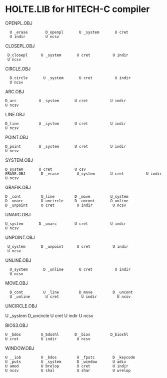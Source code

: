 # HOLTE.LIB for HITECH-C compiler

OPENPL.OBJ

      U _erase        D_openpl       U _system       U cret
      U indir         U ncsv
CLOSEPL.OBJ

     D_closepl      U _system       U cret          U indir
     U ncsv

CIRCLE.OBJ

      D_circle       U _system       U cret          U indir
      U ncsv

ARC.OBJ

    D_arc          U _system       U cret          U indir
    U ncsv

LINE.OBJ

    D_line         U _system       U cret          U indir
    U ncsv

POINT.OBJ

    D_point        U _system       U cret          U indir
    U ncsv

SYSTEM.OBJ

    D_system       U cret          U csv
    ERASE.OBJ       D _erase        U_system       U cret          U indir
    U ncsv

GRAFIK.OBJ

    D _cont         U_line         D _move         U_system
    D _unarc        D_uncircle     D _uncont       D_unline
    D _unpoint      U cret          U indir         U ncsv

UNARC.OBJ

    U_system       D _unarc        U cret          U indir
    U ncsv

UNPOINT.OBJ

     U_system       D _unpoint      U cret          U indir
     U ncsv

UNLINE.OBJ

      U_system       D _unline       U cret          U indir
      U ncsv

MOVE.OBJ

      D_cont         U _line         D_move         D _uncont
      U _unline       U cret          U indir         U ncsv

UNCIRCLE.OBJ

  U _system       D_uncircle     U cret          U indir
  U ncsv

BIOS3.OBJ

    U _bdos         U_bdoshl       D _bios         D_bioshl
    U cret          U indir         U ncsv

WINDOW.OBJ

    U __iob         U _bdos         U _fputc        D _keycode
    U _puts         U _system       D _window       U adiv
    U amod          U brelop        U cret          U indir
    U ncsv          U shal          U shar          U wrelop

